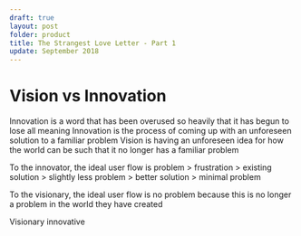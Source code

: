 ```yaml
---
draft: true
layout: post
folder: product
title: The Strangest Love Letter - Part 1
update: September 2018
---
```


# Vision vs Innovation
Innovation is a word that has been overused so heavily that it has begun to lose all meaning 
Innovation is the process of coming up with an unforeseen solution to a familiar problem
Vision is having an unforeseen idea for how the world can be such that it no longer has a familiar problem

To the innovator, the ideal user flow is
  problem > frustration > existing solution > slightly less problem > better solution > minimal problem

To the visionary, the ideal user flow is
  no problem because this is no longer a problem in the world they have created

Visionary innovative 
